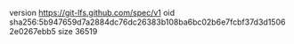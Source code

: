 version https://git-lfs.github.com/spec/v1
oid sha256:5b947659d7a2884dc76dc26383b108ba6bc02b6e7fcbf37d3d15062e0267ebb5
size 36519
